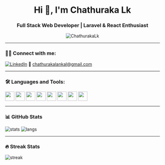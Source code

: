 <h1 align="center">Hi 👋, I'm Chathuraka Lk</h1>
<h3 align="center">Full Stack Web Developer | Laravel & React Enthusiast</h3>

<p align="center">
  <img src="https://komarev.com/ghpvc/?username=ChathurakaLk&label=Profile%20views&color=0e75b6&style=flat" alt="ChathurakaLk" />
</p>

---

### 🧑‍💻 Connect with me:
[![LinkedIn](https://img.shields.io/badge/-LinkedIn-blue?style=flat&logo=Linkedin&logoColor=white)](https://www.linkedin.com/in/chathurakalankal/)
📧 chathurakalankal@gmail.com

---

### 🛠️ Languages and Tools:
<p align="left">
  <img src="https://cdn.jsdelivr.net/gh/devicons/devicon/icons/php/php-original.svg" height="30"/>
  <img src="https://cdn.jsdelivr.net/gh/devicons/devicon/icons/laravel/laravel-plain.svg" height="30"/>
  <img src="https://cdn.jsdelivr.net/gh/devicons/devicon/icons/javascript/javascript-original.svg" height="30"/>
  <img src="https://cdn.jsdelivr.net/gh/devicons/devicon/icons/react/react-original.svg" height="30"/>
  <img src="https://cdn.jsdelivr.net/gh/devicons/devicon/icons/mysql/mysql-original.svg" height="30"/>
  <img src="https://cdn.jsdelivr.net/gh/devicons/devicon/icons/html5/html5-original.svg" height="30"/>
  <img src="https://cdn.jsdelivr.net/gh/devicons/devicon/icons/css3/css3-original.svg" height="30"/>
  <img src="https://cdn.jsdelivr.net/gh/devicons/devicon/icons/docker/docker-original.svg" height="30"/>
</p>

---

### 📊 GitHub Stats

<p align="left">
  <img src="https://github-readme-stats.vercel.app/api?username=ChathurakaLk&show_icons=true&theme=radical" alt="stats" />
  <img src="https://github-readme-stats.vercel.app/api/top-langs/?username=ChathurakaLk&layout=compact&theme=radical" alt="langs" />
</p>

---

### 🔥 Streak Stats

<p align="left">
  <img src="https://github-readme-streak-stats.herokuapp.com/?user=ChathurakaLk&theme=radical" alt="streak" />
</p>

